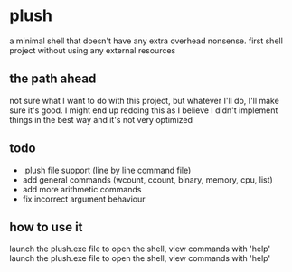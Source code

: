 # plush
a minimal shell that doesn't have any extra overhead nonsense.
first shell project without using any external resources

## the path ahead
not sure what I want to do with this project, but whatever I'll do, I'll make sure it's good.
I might end up redoing this as I believe I didn't implement things in the best way and it's not very optimized
## todo
- .plush file support (line by line command file)
- add general commands (wcount, ccount, binary, memory, cpu, list)
- add more arithmetic commands
- fix incorrect argument behaviour

## how to use it
launch the plush.exe file to open the shell, view commands with 'help'
launch the plush.exe file to open the shell, view commands with 'help'
